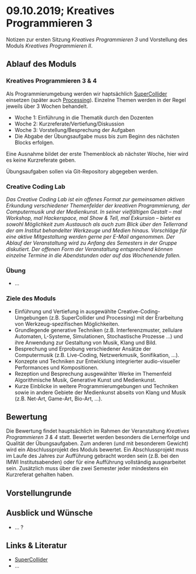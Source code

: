 # 09.10.2019; Kreatives Programmieren 3

Notizen zur ersten Sitzung *Kreatives Programmieren 3* und Vorstellung des Moduls *Kreatives Programmieren II*.

## Ablauf des Moduls

### Kreatives Programmieren 3 & 4

Als Programmierumgebung werden wir haptsächlich [SuperCollider](https://supercollider.github.io/) einsetzen (später auch [Processing](https://processing.org/)). Einzelne Themen werden in der Regel jeweils über 3 Wochen behandelt.

* Woche 1: Einführung in die Thematik durch den Dozenten
* Woche 2: Kurzreferate/Vertiefung/Diskussion
* Woche 3: Vorstellung/Besprechung der Aufgaben
* Die Abgabe der Übungsaufgabe muss bis zum Beginn des nächsten Blocks erfolgen.

Eine Ausnahme bildet der erste Themenblock ab nächster Woche, hier wird es keine Kurzreferate geben.

Übungsaufgaben sollen via Git-Repository abgegeben werden.

### Creative Coding Lab

*Das Creative Coding Lab ist ein offenes Format zur gemeinsamen aktiven Erkundung verschiedener Themenfelder der kreativen Programmierung, der Computermusik und der Medienkunst. In seiner vielfältigen Gestalt – mal Workshop, mal Hackerspace, mal Show & Tell, mal Exkursion – bietet es sowohl Möglichkeit zum Austausch als auch zum Blick über den Tellerrand der am Institut behandelter Werkzeuge und Medien hinaus. Vorschläge für eine aktive Mitgestaltung werden gerne per E-Mail angenommen. Der Ablauf der Veranstaltung wird zu Anfang des Semesters in der Gruppe diskutiert. Der offenen Form der Veranstaltung entsprechend können einzelne Termine in die Abendstunden oder auf das Wochenende fallen.*

### Übung

* ...

### Ziele des Moduls

* Einführung und Vertiefung in ausgewählte Creative-Coding-Umgebungen (z.B. SuperCollider und Processing) mit der Erarbeitung von Werkzeug-spezifischen Möglichkeiten.
* Grundlegende generative Techniken (z.B. Interferenzmuster, zellulare Automaten, L-Systeme, Simulationen, Stochastische Prozesse ...) und ihre Anwendung zur Gestaltung von Musik, Klang und Bild.
* Besprechung und Erprobung verschiedener Ansätze der Computermusik (z.B. Live-Coding, Netzwerkmusik, Sonifikation, …).
* Konzepte und Techniken zur Entwicklung integrierter audio-visueller Performances und Kompositionen.
* Rezeption und Besprechung ausgewählter Werke im Themenfeld Algorithmische Musik, Generative Kunst und Medienkunst.
* Kurze Einblicke in weitere Programmierumgebungen und Techniken sowie in andere Gebiete der Medienkunst abseits von Klang und Musik (z.B. Net-Art, Game-Art, Bio-Art, …).

## Bewertung

Die Bewertung findet hauptsächlich im Rahmen der Veranstaltung *Kreatives Programmieren 3 & 4* statt. Bewertet werden besonders die Lernerfolge und Qualität der Übungsaufgaben. Zum anderen (und mit besonderem Gewicht) wird ein Abschlussprojekt des Moduls bewertet. Ein Abschlussprojekt muss im Laufe des Jahres zur Aufführung gebracht worden sein (z.B. bei den IMWI Institutsabenden) oder für eine Aufführung vollständig ausgearbeitet sein. Zusätzlich muss über die zwei Semester jeder mindestens ein Kurzreferat gehalten haben.

## Vorstellungrunde

## Ausblick und Wünsche

* ... ?

## Links & Literatur

* [SuperCollider](https://supercollider.github.io/)
* ...